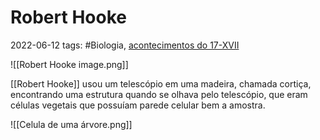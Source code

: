 # Robert Hooke
2022-06-12
tags: #Biologia, [acontecimentos do  17-XVII](../../Sec/Acontecimentos%20Dos%20Séculos/acontecimentos%20do%20%2017-XVII.md)

![[Robert Hooke image.png]]

[[Robert Hooke]] usou um telescópio em uma madeira, chamada cortiça, encontrando uma estrutura quando se olhava pelo telescópio, que eram células vegetais que possuíam parede celular bem a amostra.

![[Celula de uma árvore.png]]


